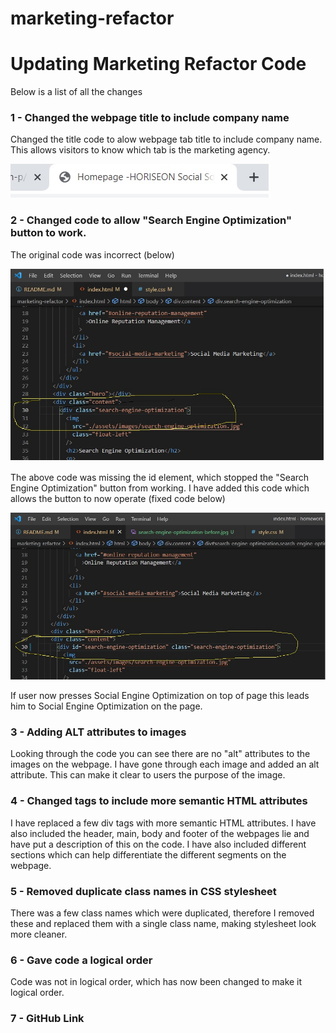 # marketing-refactor

# Updating Marketing Refactor Code

Below is a list of all the changes

### 1 - Changed the webpage title to include company name

Changed the title code to alow webpage tab title to include company name. This allows visitors to know which tab is the marketing agency.

<img src="./assets/screenshots/homepage-title.jpg">

### 2 - Changed code to allow "Search Engine Optimization" button to work.

The original code was incorrect (below)

<img src="./assets/screenshots/search-engine-optimization-before.jpg">

The above code was missing the id element, which stopped the "Search Engine Optimization" button from working. I have added this code which allows the button to now operate (fixed code below)

<img src="./assets/screenshots/search-engine-optimization-after.jpg">

If user now presses Social Engine Optimization on top of page this leads him to Social Engine Optimization on the page.

### 3 - Adding ALT attributes to images

Looking through the code you can see there are no "alt" attributes to the images on the webpage. I have gone through each image and added an alt attribute. This can make it clear to users the purpose of the image.

### 4 - Changed tags to include more semantic HTML attributes

I have replaced a few div tags with more semantic HTML attributes. I have also included the header, main, body and footer of the webpages lie and have put a description of this on the code. I have also included different sections which can help differentiate the different segments on the webpage.

### 5 - Removed duplicate class names in CSS stylesheet

There was a few class names which were duplicated, therefore I removed these and replaced them with a single class name, making stylesheet look more cleaner.

<!----Ask how to do git pull on github then do 2 pulls----->

### 6 - Gave code a logical order

Code was not in logical order, which has now been changed to make it logical order.

### 7 - GitHub Link
